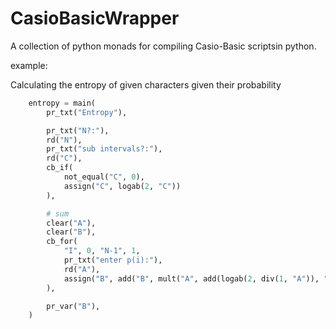 # CasioBasicWrapper

A collection of python monads for compiling Casio-Basic scriptsin python.

example:

Calculating the entropy of given characters given their probability
```python
    entropy = main(
        pr_txt("Entropy"),

        pr_txt("N?:"),
        rd("N"),
        pr_txt("sub intervals?:"),
        rd("C"),
        cb_if(
            not_equal("C", 0),
            assign("C", logab(2, "C"))
        ),

        # sum
        clear("A"),
        clear("B"),
        cb_for(
            "I", 0, "N-1", 1,
            pr_txt("enter p(i):"),
            rd("A"),
            assign("B", add("B", mult("A", add(logab(2, div(1, "A")), "C"))))
        ),

        pr_var("B"),
    )
```
